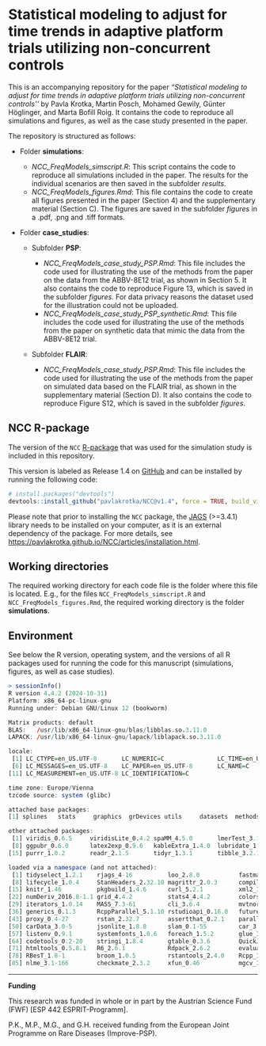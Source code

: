 Statistical modeling to adjust for time trends in adaptive platform
trials utilizing non-concurrent controls
================

This is an accompanying repository for the paper *“Statistical modeling
to adjust for time trends in adaptive platform trials utilizing
non-concurrent controls’’* by Pavla Krotka, Martin Posch, Mohamed
Gewily, Günter Höglinger, and Marta Bofill Roig. It contains the code to
reproduce all simulations and figures, as well as the case study
presented in the paper.
<!-- "[Statistical modeling to adjust for time trends in adaptive platform trials utilizing non-concurrent controls](https://arxiv.org)". -->

The repository is structured as follows:

- Folder **simulations**:

  - *NCC_FreqModels_simscript.R*: This script contains the code to
    reproduce all simulations included in the paper. The results for the
    individual scenarios are then saved in the subfolder *results*.
  - *NCC_FreqModels_figures.Rmd*: This file contains the code to create
    all figures presented in the paper (Section 4) and the supplementary
    material (Section C). The figures are saved in the subfolder
    *figures* in a .pdf, .png and .tiff formats.

- Folder **case_studies**:

  - Subfolder **PSP**:

    - *NCC_FreqModels_case_study_PSP.Rmd*: This file includes the code
      used for illustrating the use of the methods from the paper on the
      data from the ABBV-8E12 trial, as shown in Section 5. It also
      contains the code to reproduce Figure 13, which is saved in the
      subfolder *figures*. For data privacy reasons the dataset used for
      the illustration could not be uploaded.
    - *NCC_FreqModels_case_study_PSP_synthetic.Rmd*: This file includes
      the code used for illustrating the use of the methods from the
      paper on synthetic data that mimic the data from the ABBV-8E12
      trial.

  - Subfolder **FLAIR**:

    - *NCC_FreqModels_case_study_PSP.Rmd*: This file includes the code
      used for illustrating the use of the methods from the paper on
      simulated data based on the FLAIR trial, as shown in the
      supplementary material (Section D). It also contains the code to
      reproduce Figure S12, which is saved in the subfolder *figures*.

## NCC R-package

The version of the `NCC` [R-package](https://pavlakrotka.github.io/NCC/)
that was used for the simulation study is included in this repository.

This version is labeled as Release 1.4 on
[GitHub](https://github.com/pavlakrotka/NCC) and can be installed by
running the following code:

``` r
# install.packages("devtools") 
devtools::install_github("pavlakrotka/NCC@v1.4", force = TRUE, build_vignettes = TRUE)
```

Please note that prior to installing the `NCC` package, the
[JAGS](https://mcmc-jags.sourceforge.io/) (\>=3.4.1) library needs to be
installed on your computer, as it is an external dependency of the
package. For more details, see
<https://pavlakrotka.github.io/NCC/articles/installation.html>.

## Working directories

The required working directory for each code file is the folder where
this file is located. E.g., for the files `NCC_FreqModels_simscript.R`
and `NCC_FreqModels_figures.Rmd`, the required working directory is the
folder **simulations**.

## Environment

See below the R version, operating system, and the versions of all R
packages used for running the code for this manuscript (simulations,
figures, as well as case studies).

``` r
> sessionInfo()
R version 4.4.2 (2024-10-31)
Platform: x86_64-pc-linux-gnu
Running under: Debian GNU/Linux 12 (bookworm)

Matrix products: default
BLAS:   /usr/lib/x86_64-linux-gnu/blas/libblas.so.3.11.0 
LAPACK: /usr/lib/x86_64-linux-gnu/lapack/liblapack.so.3.11.0

locale:
 [1] LC_CTYPE=en_US.UTF-8       LC_NUMERIC=C               LC_TIME=en_US.UTF-8        LC_COLLATE=en_US.UTF-8     LC_MONETARY=en_US.UTF-8   
 [6] LC_MESSAGES=en_US.UTF-8    LC_PAPER=en_US.UTF-8       LC_NAME=C                  LC_ADDRESS=C               LC_TELEPHONE=C            
[11] LC_MEASUREMENT=en_US.UTF-8 LC_IDENTIFICATION=C       

time zone: Europe/Vienna
tzcode source: system (glibc)

attached base packages:
[1] splines   stats     graphics  grDevices utils     datasets  methods   base     

other attached packages:
 [1] viridis_0.6.5     viridisLite_0.4.2 spaMM_4.5.0       lmerTest_3.1-3    lme4_1.1-36       Matrix_1.7-0      scales_1.3.0     
 [8] ggpubr_0.6.0      latex2exp_0.9.6   kableExtra_1.4.0  lubridate_1.9.3   forcats_1.0.0     stringr_1.5.1     dplyr_1.1.4      
[15] purrr_1.0.2       readr_2.1.5       tidyr_1.3.1       tibble_3.2.1      ggplot2_3.5.1     tidyverse_2.0.0   NCC_1.0          

loaded via a namespace (and not attached):
 [1] tidyselect_1.2.1    rjags_4-16          loo_2.8.0           fastmap_1.2.0       digest_0.6.37       BayesPPD_1.1.3      timechange_0.3.0   
 [8] lifecycle_1.0.4     StanHeaders_2.32.10 magrittr_2.0.3      compiler_4.4.2      rlang_1.1.5         tools_4.4.2         ggsignif_0.6.4     
[15] knitr_1.46          pkgbuild_1.4.6      curl_5.2.1          xml2_1.3.6          abind_1.4-8         registry_0.5-1      withr_3.0.2        
[22] numDeriv_2016.8-1.1 grid_4.4.2          stats4_4.4.2        colorspace_2.1-1    future_1.34.0       inline_0.3.21       globals_0.16.3     
[29] iterators_1.0.14    MASS_7.3-61         cli_3.6.4           mvtnorm_1.3-3       rmarkdown_2.26      crayon_1.5.3        reformulas_0.4.0   
[36] generics_0.1.3      RcppParallel_5.1.10 rstudioapi_0.16.0   future.apply_1.11.3 tzdb_0.4.0          minqa_1.2.8         pbapply_1.7-2      
[43] proxy_0.4-27        rstan_2.32.7        assertthat_0.2.1    parallel_4.4.2      matrixStats_1.5.0   vctrs_0.6.5         boot_1.3-31        
[50] carData_3.0-5       jsonlite_1.8.8      slam_0.1-55         car_3.1-2           hms_1.1.3           rstatix_0.7.2       Formula_1.2-5      
[57] listenv_0.9.1       systemfonts_1.0.6   foreach_1.5.2       glue_1.8.0          ROI_1.0-1           parallelly_1.42.0   nloptr_2.1.1       
[64] codetools_0.2-20    stringi_1.8.4       gtable_0.3.6        QuickJSR_1.6.0      munsell_0.5.1       doFuture_1.0.1      pillar_1.10.1      
[71] htmltools_0.5.8.1   R6_2.6.1            Rdpack_2.6.2        evaluate_0.24.0     lattice_0.22-6      rbibutils_2.3       backports_1.5.0    
[78] RBesT_1.8-1         broom_1.0.5         rstantools_2.4.0    Rcpp_1.0.14         svglite_2.1.3       coda_0.19-4.1       gridExtra_2.3      
[85] nlme_3.1-166        checkmate_2.3.2     xfun_0.46           mgcv_1.9-1          pkgconfig_2.0.3 
```

------------------------------------------------------------------------

**Funding**

This research was funded in whole or in part by the Austrian Science
Fund (FWF) \[ESP 442 ESPRIT-Programm\].

P.K., M.P., M.G., and G.H. received funding from the European Joint
Programme on Rare Diseases (Improve-PSP).

